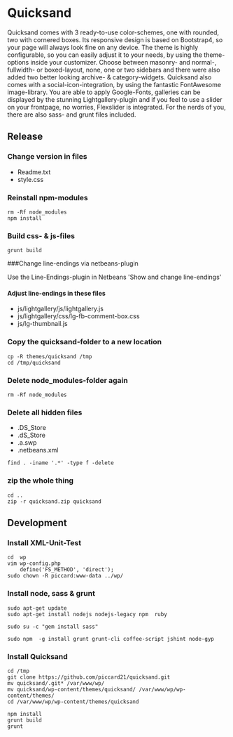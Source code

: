 # Quicksand
Quicksand comes with 3 ready-to-use color-schemes, one with rounded, two with cornered boxes. Its responsive design is based on Bootstrap4, so your page will always look fine on any device. The theme is highly configurable, so you can easily adjust it to your needs, by using the theme-options inside your customizer.  Choose between masonry- and normal-, fullwidth- or boxed-layout, none, one or two sidebars and there were also added two better looking archive- & category-widgets. Quicksand also comes with a social-icon-integration, by using the fantastic FontAwesome image-library. You are able to apply Google-Fonts, galleries can be displayed by the stunning Lightgallery-plugin and if you feel to use a slider on your frontpage, no worries, Flexslider is integrated.  For the nerds of you, there are also sass- and grunt files included.

## Release
### Change version in files
- Readme.txt
- style.css    
	
### Reinstall npm-modules

```
rm -Rf node_modules
npm install
``` 

### Build css- & js-files

```
grunt build 
```  


###Change line-endings via netbeans-plugin

Use the Line-Endings-plugin in Netbeans 'Show and change line-endings' 

#### Adjust line-endings in these files 
- js/lightgallery/js/lightgallery.js
- js/lightgallery/css/lg-fb-comment-box.css 
- js/lg-thumbnail.js


### Copy the quicksand-folder to a new location

```
cp -R themes/quicksand /tmp
cd /tmp/quicksand 
```


	
### Delete node_modules-folder again
```
rm -Rf node_modules
```


### Delete all hidden files
- .DS_Store
- .dS_Store
- .a.swp
- .netbeans.xml	


```
find . -iname '.*' -type f -delete
```



### zip the whole thing
```
cd ..
zip -r quicksand.zip quicksand
```  


## Development
### Install XML-Unit-Test 

```
cd  wp 
vim wp-config.php 
	define('FS_METHOD', 'direct');
sudo chown -R piccard:www-data ../wp/
```

### Install node, sass & grunt
```
sudo apt-get update
sudo apt-get install nodejs nodejs-legacy npm  ruby 

sudo su -c "gem install sass"

sudo npm  -g install grunt grunt-cli coffee-script jshint node-gyp
```

### Install Quicksand
```
cd /tmp
git clone https://github.com/piccard21/quicksand.git
mv quicksand/.git* /var/www/wp/
mv quicksand/wp-content/themes/quicksand/ /var/www/wp/wp-content/themes/
cd /var/www/wp/wp-content/themes/quicksand

npm install
grunt build
grunt 
```


